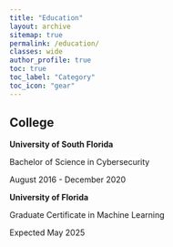 ```yaml
---
title: "Education"
layout: archive
sitemap: true
permalink: /education/
classes: wide
author_profile: true
toc: true
toc_label: "Category"
toc_icon: "gear"
---
```


## College

<strong>University of South Florida</strong>
<p>Bachelor of Science in Cybersecurity</p>
<p>August 2016 - December 2020</p>

<strong>University of Florida</strong>
<p>Graduate Certificate in Machine Learning</p>
<p>Expected May 2025</p>

